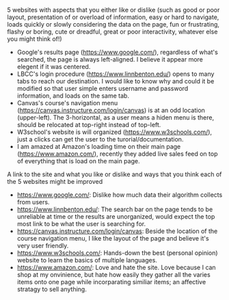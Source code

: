 5 websites with aspects that you either like or dislike (such as good or poor layout, presentation of or overload of  information, easy or hard to navigate, 
loads quickly or slowly considering the data on the page, fun or frustrating, flashy or boring, cute or dreadful, great or poor interactivity, whatever else you
might think of!)

- Google's results page (https://www.google.com/), regardless of what's searched, the page is always left-aligned. I believe it appear more elegent if it was centered.
- LBCC's login procedure (https://www.linnbenton.edu/) opens to many tabs to reach our destination. I would like to know why and could it be modified so that user simple enters username and password
information, and loads on the same tab.
- Canvas's course's navigation menu (https://canvas.instructure.com/login/canvas) is at an odd location (upper-left). The 3-horizontal, as a user means a hiden menu is there, should be relocated at top-right instead of
top-left.
- W3school's website is will organized (https://www.w3schools.com/), just a clicks can get the user to the turorial/documentation.
- I am amazed at Amazon's loading time on their main page (https://www.amazon.com/), recently they added live sales feed on top of everything that is load on the main page.

A link to the site and what you like or dislike and ways that you think each of the 5 websites might be improved
- https://www.google.com/: Dislike how much data their algorithm collects from users.
- https://www.linnbenton.edu/: The search bar on the page tends to be unreliable at time or the results are unorganized, would expect the top most link to be what the user is searching for.
- https://canvas.instructure.com/login/canvas: Beside the location of the course navigation menu, I like the layout of the page and believe it's very user friendly.
- https://www.w3schools.com/: Hands-down the best (personal opinion) website to learn the basics of multiple languages.
- https://www.amazon.com/: Love and hate the site. Love because I can shop at my onvinience, but hate how easily they gather all the varies items onto one page while incorparating similiar items; an affective stratagy to sell anything.
